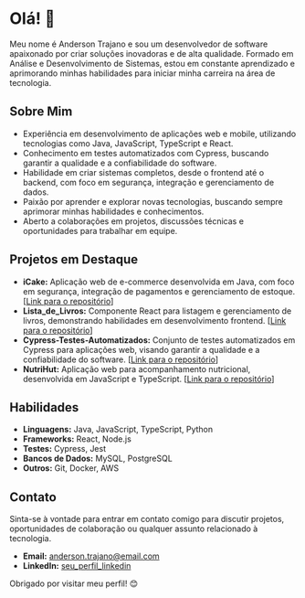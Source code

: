 # Olá! 👋

Meu nome é Anderson Trajano e sou um desenvolvedor de software apaixonado por criar soluções inovadoras e de alta qualidade. Formado em Análise e Desenvolvimento de Sistemas, estou em constante aprendizado e aprimorando minhas habilidades para iniciar minha carreira na área de tecnologia.

## Sobre Mim

*   Experiência em desenvolvimento de aplicações web e mobile, utilizando tecnologias como Java, JavaScript, TypeScript e React.
*   Conhecimento em testes automatizados com Cypress, buscando garantir a qualidade e a confiabilidade do software.
*   Habilidade em criar sistemas completos, desde o frontend até o backend, com foco em segurança, integração e gerenciamento de dados.
*   Paixão por aprender e explorar novas tecnologias, buscando sempre aprimorar minhas habilidades e conhecimentos.
*   Aberto a colaborações em projetos, discussões técnicas e oportunidades para trabalhar em equipe.

## Projetos em Destaque

*   **iCake:** Aplicação web de e-commerce desenvolvida em Java, com foco em segurança, integração de pagamentos e gerenciamento de estoque. [[Link para o repositório](https://github.com/ats1990/iCake)]
*   **Lista\_de\_Livros:** Componente React para listagem e gerenciamento de livros, demonstrando habilidades em desenvolvimento frontend. [[Link para o repositório](https://github.com/ats1990/Lista_de_Livros)]
*   **Cypress-Testes-Automatizados:** Conjunto de testes automatizados em Cypress para aplicações web, visando garantir a qualidade e a confiabilidade do software. [[Link para o repositório](https://github.com/ats1990/Cypress-Testes-Automatizados)]
*   **NutriHut:** Aplicação web para acompanhamento nutricional, desenvolvida em JavaScript e TypeScript. [[Link para o repositório](https://github.com/ats1990/NutriHut)]

## Habilidades

*   **Linguagens:** Java, JavaScript, TypeScript, Python
*   **Frameworks:** React, Node.js
*   **Testes:** Cypress, Jest
*   **Bancos de Dados:** MySQL, PostgreSQL
*   **Outros:** Git, Docker, AWS

## Contato

Sinta-se à vontade para entrar em contato comigo para discutir projetos, oportunidades de colaboração ou qualquer assunto relacionado à tecnologia.

*   **Email:** anderson.trajano@email.com
*   **LinkedIn:** [seu\_perfil\_linkedin](https://www.linkedin.com/in/seu\_perfil\_linkedin)

Obrigado por visitar meu perfil! 😊
